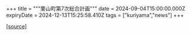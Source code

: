 +++
title = """栗山町第7次総合計画"""
date = 2024-09-04T15:00:00.000Z
expiryDate = 2024-12-13T15:25:58.410Z
tags = ["kuriyama","news"]
+++


[[source]](https://www.town.kuriyama.hokkaido.jp/soshiki/31/21905.html)
